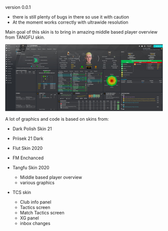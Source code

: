 version 0.0.1
- there is still plenty of bugs in there so use it with caution
- At the moment works correctly with ultrawide resolution

Main goal of this skin is to bring in amazing middle based player overview from TANGFU skin.

![alt text](player-overview.jpg)

A lot of graphics and code is based on skins from:
- Dark Polish Skin 21
- Priisek 21 Dark
- Flut Skin 2020
- FM Enchanced

- Tangfu Skin 2020
  - Middle based player overview
  - various graphics

- TCS skin
  - Club info panel
  - Tactics screen
  - Match Tactics screen
  - XG panel
  - inbox changes
